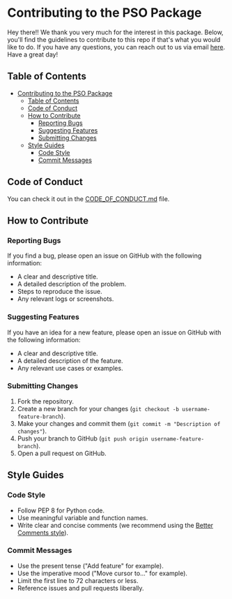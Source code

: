 # Contributing to the PSO Package

Hey there!! We thank you very much for the interest in this package. Below, you'll find the guidelines to contribute to this repo if that's what you would like to do. If you have any questions, you can reach out to us via email [here](mailto:srochap@unal.edu.co). Have a great day!

## Table of Contents

- [Contributing to the PSO Package](#contributing-to-the-pso-package)
  - [Table of Contents](#table-of-contents)
  - [Code of Conduct](#code-of-conduct)
  - [How to Contribute](#how-to-contribute)
    - [Reporting Bugs](#reporting-bugs)
    - [Suggesting Features](#suggesting-features)
    - [Submitting Changes](#submitting-changes)
  - [Style Guides](#style-guides)
    - [Code Style](#code-style)
    - [Commit Messages](#commit-messages)

## Code of Conduct

You can check it out in the [CODE_OF_CONDUCT.md](CODE_OF_CONDUCT.md) file.

## How to Contribute

### Reporting Bugs

If you find a bug, please open an issue on GitHub with the following information:
- A clear and descriptive title.
- A detailed description of the problem.
- Steps to reproduce the issue.
- Any relevant logs or screenshots.

### Suggesting Features

If you have an idea for a new feature, please open an issue on GitHub with the following information:
- A clear and descriptive title.
- A detailed description of the feature.
- Any relevant use cases or examples.

### Submitting Changes

1. Fork the repository.
2. Create a new branch for your changes (`git checkout -b username-feature-branch`).
3. Make your changes and commit them (`git commit -m "Description of changes"`).
4. Push your branch to GitHub (`git push origin username-feature-branch`).
5. Open a pull request on GitHub.

## Style Guides

### Code Style

- Follow PEP 8 for Python code.
- Use meaningful variable and function names.
- Write clear and concise comments (we recommend using the [Better Comments style](https://marketplace.visualstudio.com/items?itemName=aaron-bond.better-comments)).

### Commit Messages

- Use the present tense ("Add feature" for example).
- Use the imperative mood ("Move cursor to..." for example).
- Limit the first line to 72 characters or less.
- Reference issues and pull requests liberally.